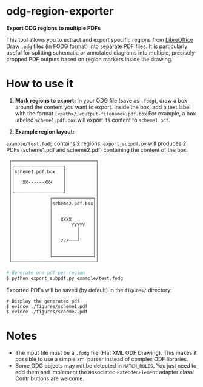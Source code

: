 # odg-region-exporter

**Export ODG regions to multiple PDFs**

This tool allows you to extract and export specific regions from [LibreOffice Draw](https://www.libreoffice.org/discover/draw/) `.odg` files (in FODG format) into separate PDF files. It is particularly useful for splitting schematic or annotated diagrams into multiple, precisely-cropped PDF outputs based on region markers inside the drawing.

# How to use it

1. **Mark regions to export:**
   In your ODG file (save as `.fodg`), draw a box around the content you want to export.
   Inside the box, add a text label with the format `[<path>/]<output-filename>.pdf.box`
   For example, a box labeled `scheme1.pdf.box` will export its content to `scheme1.pdf`.

2. **Example region layout:**

`example/test.fodg` contains 2 regions. `export_subpdf.py` will produces 2 PDFs (scheme1.pdf and scheme2.pdf) containing the content of the box.
```
 ┌───────────────────────────────┐
 │┌──────────────────┐           │
 ││scheme1.pdf.box   │           │
 ││                  │           │
 ││   XX------XX+    │           │
 ││                  │           │
 │└──────────────────┘           │
 │              ┌───────────────┐│
 │              │scheme2.pdf.box││
 │              │               ││
 │              │               ││
 │              │   XXXX        ││
 │              │       YYYYY   ││
 │              │         │     ││
 │              │         │     ││
 │              │   ZZZ───┘     ││
 │              │               ││
 │              │               ││
 │              └───────────────┘│
 └───────────────────────────────┘
```

```sh
# Generate one pdf per region
$ python export_subpdf.py example/test.fodg
```

Exported PDFs will be saved (by default) in the `figures/` directory:

```
# Display the generated pdf
$ evince ./figures/scheme1.pdf
$ evince ./figures/scheme2.pdf
```

# Notes

* The input file must be a `.fodg` file (Flat XML ODF Drawing). This makes it possible to use a simple xml parser instead of complex ODF libraries.
* Some ODG objects may not be detected in `MATCH_RULES`. You just need to add them and implement the associated `ExtendedElement` adapter class. Contributions are welcome.


